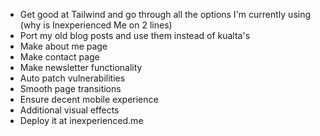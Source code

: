 - Get good at Tailwind and go through all the options I'm currently using (why is Inexperienced Me on 2 lines)
- Port my old blog posts and use them instead of kualta's
- Make about me page
- Make contact page
- Make newsletter functionality
- Auto patch vulnerabilities
- Smooth page transitions
- Ensure decent mobile experience
- Additional visual effects
- Deploy it at inexperienced.me
